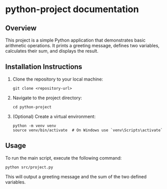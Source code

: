 # python-project documentation

## Overview
This project is a simple Python application that demonstrates basic arithmetic operations. It prints a greeting message, defines two variables, calculates their sum, and displays the result.

## Installation Instructions
1. Clone the repository to your local machine:
   ```
   git clone <repository-url>
   ```
2. Navigate to the project directory:
   ```
   cd python-project
   ```
3. (Optional) Create a virtual environment:
   ```
   python -m venv venv
   source venv/bin/activate  # On Windows use `venv\Scripts\activate`
   ```

## Usage
To run the main script, execute the following command:
```
python src/project.py
```

This will output a greeting message and the sum of the two defined variables.